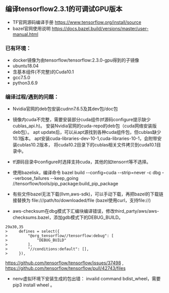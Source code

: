 ## 编译tensorflow2.3.1的可调试GPU版本

- TF官网源码编译手册 https://www.tensorflow.org/install/source
- bazel官网使用说明 https://docs.bazel.build/versions/master/user-manual.html

### 已有环境：

- docker镜像为由tensorflow/tensorflow:2.3.0-gpu得到的子镜像
- ubuntu18.04
- 含基本组件(不完整)的Cuda10.1
- gcc7.5.0
- python3.6.9

### 编译过程/遇到的问题：

- Nvidia官网的deb包安装cudnn7.6.5及其dev包/doc包

- 镜像内cuda不完整，需要安装部分cuda组件(tf源码configure提示缺少cublas_api.h)。
安装Nvidia官网的cuda-repo的deb包（cuda网络安装版deb包）。
apt update后，可以从apt源找到各种cuda组件包，但cublas缺少10.1版本。
apt安装cuda-libraries-dev-10-1,cuda-libraries-10-1，会附带安装cublas10.2版本，
将cuda10.2目录下的cublas相关文件拷贝到cuda10.1目录中。
- tf源码目录中configure时选择支持cuda，其他的如tensorrt等不选择。
- 使用bazelisk，编译命令 bazel build --config=cuda --strip=never -c dbg --verbose_failures --keep_going //tensorflow/tools/pip_package:build_pip_package
- 有些文件bazel无法下载(llvm,aws-sdk)，可以手动下载，再把bazel的下载链接替换为 file:///path/to/downloaded/file (bazel使用curl，支持file://)
- aws-checksum在dbg模式下汇编块编译错误，修改third_party/aws/aws-checksums.bazel，添加gdb模式下的DEBUG_BUILD。
```
29a30,35
>     defines = select({
>         "@org_tensorflow//tensorflow:debug": [
>             "DEBUG_BUILD"
>         ],
>         "//conditions:default": [],
>     }),
```
https://github.com/tensorflow/tensorflow/issues/37498 , https://github.com/tensorflow/tensorflow/pull/42743/files
- nenv虚拟环境下安装生成的包出错： invalid command bdist_wheel，需要 pip3 install wheel 。
